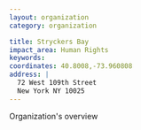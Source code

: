 ```yaml
---
layout: organization
category: organization

title: Stryckers Bay
impact_area: Human Rights
keywords: 
coordinates: 40.8008,-73.960808
address: |
  72 West 109th Street
  New York NY 10025
---
```

Organization's overview

